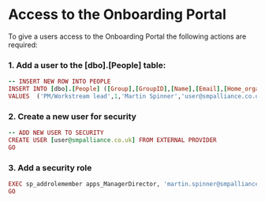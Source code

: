 # Access to the Onboarding Portal

To give a users access to the Onboarding Portal the following actions are required:

### 1. Add a user to the [dbo].[People] table:

```rb
-- INSERT NEW ROW INTO PEOPLE
INSERT INTO [dbo].[People] ([Group],[GroupID],[Name],[Email],[Home_organisation],[Project], [PowerUser])		
VALUES  ('PM/Workstream lead',1,'Martin Spinner','user@smpalliance.co.uk','All','All', 0) 
```

### 2. Create a new user for security
```rb
-- ADD NEW USER TO SECURITY 
CREATE USER [user@smpalliance.co.uk] FROM EXTERNAL PROVIDER 
GO
```

### 3. Add a security role
```rb
EXEC sp_addrolemember apps_ManagerDirector, 'martin.spinner@smpalliance.co.uk' 
GO 
```


